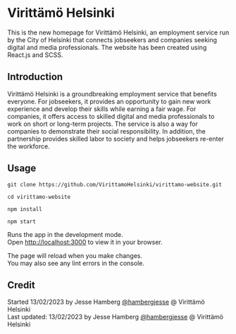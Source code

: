 # Virittämö Helsinki

This is the new homepage for Virittämö Helsinki, an employment service run by the City of Helsinki that connects jobseekers and companies seeking digital and media professionals. The website has been created using React.js and SCSS.

## Introduction

Virittämö Helsinki is a groundbreaking employment service that benefits everyone. For jobseekers, it provides an opportunity to gain new work experience and develop their skills while earning a fair wage. For companies, it offers access to skilled digital and media professionals to work on short or long-term projects. The service is also a way for companies to demonstrate their social responsibility. In addition, the partnership provides skilled labor to society and helps jobseekers re-enter the workforce.

##

## Usage

```
git clone https://github.com/VirittamoHelsinki/virittamo-website.git

cd virittamo-website

npm install

npm start
```

Runs the app in the development mode.\
Open [http://localhost:3000](http://localhost:3000) to view it in your browser.

The page will reload when you make changes.\
You may also see any lint errors in the console.

## Credit
Started 13/02/2023 by Jesse Hamberg [@hambergjesse](https://github.com/hambergjesse) @ Virittämö Helsinki\
Last updated: 13/02/2023 by Jesse Hamberg [@hambergjesse](https://github.com/hambergjesse) @ Virittämö Helsinki
